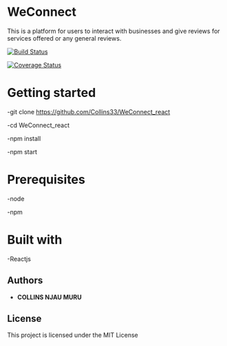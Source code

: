 # WeConnect

This is a platform for users to interact with businesses and give reviews for services offered or any general reviews.

[![Build Status](https://travis-ci.org/Collins33/WeConnect_react.svg?branch=master)](https://travis-ci.org/Collins33/WeConnect_react)

[![Coverage Status](https://coveralls.io/repos/github/Collins33/WeConnect_react/badge.svg?branch=master)](https://coveralls.io/github/Collins33/WeConnect_react?branch=master)

# Getting started

-git clone https://github.com/Collins33/WeConnect_react

-cd WeConnect_react

-npm install

-npm start

# Prerequisites

-node

-npm

# Built with

-Reactjs


## Authors

* **COLLINS NJAU MURU** 



## License

This project is licensed under the MIT License 



